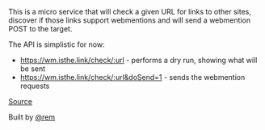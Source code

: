 This is a micro service that will check a given URL for links to other sites,
discover if those links support webmentions and will send a webmention POST
to the target.

The API is simplistic for now:

- https://wm.isthe.link/check/:url - performs a dry run, showing what will be sent
- https://wm.isthe.link/check/:url&doSend=1 - sends the webmention requests

[Source](https://github.com/remy/wm)

Built by [@rem](https://remysharp.com)
